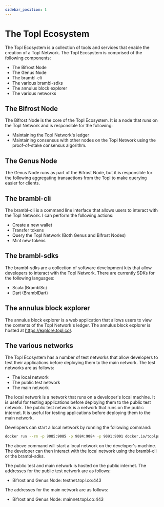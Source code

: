 ```yaml
---
sidebar_position: 1
---
```


# The Topl Ecosystem

The Topl Ecosystem is a collection of tools and services that enable the creation of a Topl Network. The Topl Ecosystem is comprised of the following components:

- The Bifrost Node
- The Genus Node
- The brambl-cli
- The various brambl-sdks
- The annulus block explorer
- The various networks

## The Bifrost Node

The Bifrost Node is the core of the Topl Ecosystem. It is a node that runs on the Topl Network and is responsible for the following:

- Maintaining the Topl Network's ledger
- Maintaining consensus with other nodes on the Topl Network using the proof-of-stake consensus algorithm.

## The Genus Node

The Genus Node runs as part of the Bifrost Node, but it is responsible for the following aggregating transactions from the Topl to make querying easier for clients.

## The brambl-cli

The brambl-cli is a command line interface that allows users to interact with the Topl Network. 
I can perform the following actions:

- Create a new wallet
- Transfer tokens
- Query the Topl Network (Both Genus and Bifrost Nodes)
- Mint new tokens

## The brambl-sdks

The brambl-sdks are a collection of software development kits that allow developers to interact with the Topl Network. There are currently SDKs for the following languages:

- Scala (BramblSc)
- Dart (BramblDart)

## The annulus block explorer

The annulus block explorer is a web application that allows users to view the contents of the Topl Network's ledger. The annulus block explorer is hosted at https://explore.topl.co/.

## The various networks

The Topl Ecosystem has a number of test networks that allow developers to test their applications before deploying them to the main network. The test networks are as follows:

- The local network
- The public test network
- The main network

The local network is a network that runs on a developer's local machine. It is useful for testing applications before deploying them to the public test network. The public test network is a network that runs on the public internet. It is useful for testing applications before deploying them to the main network. 

Developers can start a local network by running the following command:

```bash
docker run --rm -p 9085:9085 -p 9084:9084 -p 9091:9091 docker.io/toplprotocol/bifrost-node:2.0.0-alpha10
```

The above command will start a local network on the developer's machine. The developer can then interact with the local network using the brambl-cli or the brambl-sdks.

The public test and main network is hosted on the public internet. The addresses for the public test network are as follows:

- Bifrost and Genus Node: testnet.topl.co:443 

The addresses for the main network are as follows:

- Bifrost and Genus Node: mainnet.topl.co:443

